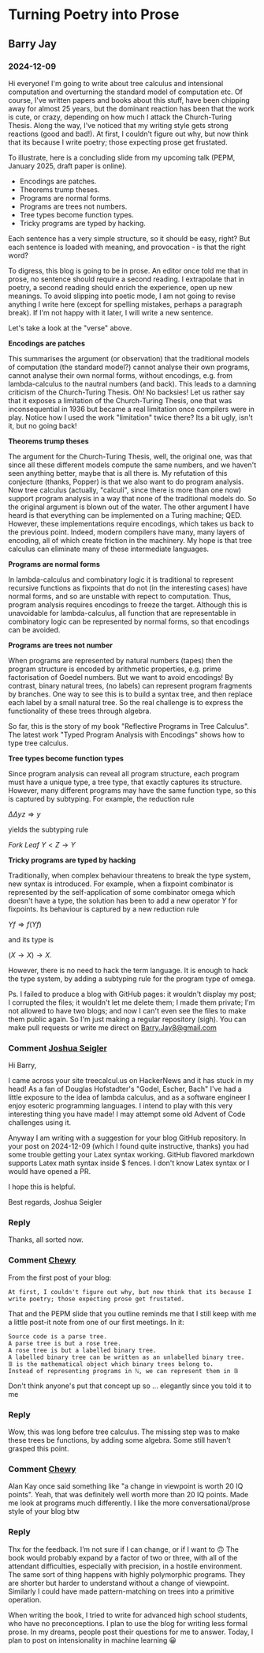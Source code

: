 
# Turning Poetry into Prose
## Barry Jay
### 2024-12-09

Hi everyone! I'm going to write about tree calculus and intensional
computation and overturning the standard model of computation etc. Of
course, I've written papers and books about this stuff, have been
chipping away for almost 25 years, but the dominant reaction has been
that the work is cute, or crazy, depending on how much I attack the
Church-Turing Thesis. Along the way, I've noticed that my writing
style gets strong reactions (good and bad!). At first, I couldn't
figure out why, but now think that its because I write poetry; those
expecting prose get frustated.

To illustrate, here is a concluding slide from my upcoming talk (PEPM,
January 2025, draft paper is online).

- Encodings are patches.
- Theorems trump theses. 
- Programs are normal forms. 
- Programs are trees not numbers. 
- Tree types become function types. 
- Tricky programs are typed by hacking.

Each sentence has a very simple structure, so it should be easy,
right?  But each sentence is loaded with meaning, and provocation - is
that the right word?

To digress, this blog is going to be in prose. An editor once told me
that in prose, no sentence should require a second reading. I
extrapolate that in poetry, a second reading should enrich the
experience, open up new meanings. To avoid slipping into poetic mode,
I am not going to revise anything I write here (except for spelling
mistakes, perhaps a paragraph break). If I'm not happy with it later,
I will write a new sentence.

Let's take a look at the "verse" above.

**Encodings are patches**

This summarises the argument (or observation)
that the traditional models of computation (the standard model?)
cannot analyse their own programs, cannot analyse their own normal
forms, without encodings, e.g. from lambda-calculus to the nautral
numbers (and back). This leads to a damning criticism of the
Church-Turing Thesis. Oh! No backsies! Let us rather say that it
exposes a limitation of the Church-Turing Thesis, one that was
inconsequential in 1936 but became a real limitation once compilers
were in play. Notice how I used the work "limitation" twice there? Its
a bit ugly, isn't it, but no going back!


**Theorems trump theses**

The argument for the Church-Turing Thesis, well, the original one, was
that since all these different models compute the same numbers, and we
haven't seen anything better, maybe that is all there is. My
refutation of this conjecture (thanks, Popper) is that we also want to
do program analysis.  Now tree calculus (actually, "calculi", since
there is more than one now) support program analysis in a way that
none of the traditional models do. So the original argument is blown
out of the water. The other argument I have heard is that everything
can be implemented on a Turing machine; QED. However, these
implementations require encodings, which takes us back to the previous
point. Indeed, modern compilers have many, many layers of encoding,
all of which create friction in the machinery. My hope is that tree
calculus can eliminate many of these intermediate languages.

**Programs are normal forms**

In lambda-calculus and combinatory logic it is traditional to
represent recursive functions as fixpoints that do not (in the
interesting cases) have normal forms, and so are unstable with repect
to computation.  Thus, program analysis requires encodings to freeze
the target.  Although this is unavoidable for lambda-calculus, all
function that are representable in combinatory logic can be
represented by normal forms, so that encodings can be avoided.

**Programs are trees not number**

When programs are represented by natural numbers (tapes) then the
program structure is encoded by arithmetic properties, e.g. prime
factorisation of Goedel numbers. But we want to avoid encodings!  By
contrast, binary natural trees, (no labels) can
represent program fragments by branches. One way to see this is to
build a syntax tree, and then replace each label by a small natural
tree. So the real challenge is to express the functionality of these
trees through algebra.

So far, this is the story of my book "Reflective Programs in Tree
Calculus". The latest work "Typed Program Analysis with Encodings"
shows how to type tree calculus.

**Tree types become function types**

Since program analysis can reveal all program structure, each program
must have a unique type, a tree type, that exactly captures its
structure. However, many different programs may have the same function
type, so this is captured by subtyping. For example, the reduction rule

$\Delta \Delta y z \Longrightarrow y$

yields the subtyping rule

$Fork\ Leaf\ Y   <   Z \rightarrow Y$

**Tricky programs are typed by hacking**

Traditionally, when complex behaviour threatens to break the type
system, new syntax is introduced.  For example, when a fixpoint
combinator is represented by the self-application of some combinator
omega which doesn't have a type, the solution has been to add a new
operator $Y$ for fixpoints. Its behaviour is captured by a new reduction
rule

$Y f \Longrightarrow f (Y f)$

and its type is

$(X \rightarrow X) \rightarrow X$.

However, there is no need to hack the term language. It is enough to
hack the type system, by adding a subtyping rule for the program type
of omega.

Ps. I failed to produce a blog with GitHub pages: it wouldn't display my post; 
I corrupted the files; it wouldn't let me delete them; I made them private; 
I'm not allowed to have two blogs; 
and now I can't even see the files to make them public again. 
So I'm just making a regular repository (sigh). 
You can make pull requests or write me direct on Barry.Jay8@gmail.com

### Comment [Joshua Seigler](joshua@seigler.net) 

Hi Barry,

I came across your site treecalcul.us on HackerNews and it has stuck in my head! As a fan of Douglas Hofstadter's "Godel, Escher, Bach" I've had a little exposure to the idea of lambda calculus, and as a software engineer I enjoy esoteric programming languages. I intend to play with this very interesting thing you have made! I may attempt some old Advent of Code challenges using it.

Anyway I am writing with a suggestion for your blog GitHub repository. In your post on 2024-12-09 (which I found quite  instructive, thanks) you had some trouble getting your Latex syntax working. GitHub flavored markdown supports Latex math syntax inside $ fences. I don't know Latex syntax or I would have opened a PR.

I hope this is helpful.

Best regards,
Joshua Seigler

### Reply

Thanks, all sorted now. 

### Comment [Chewy](bsky.chewxy.com)

From the first post of your blog:

	⁠At first, I couldn't figure out why, but now think that its because I write poetry; those expecting prose get frustated.

That and the PEPM slide that you outline reminds me that I still keep with me a little post-it note from one of our first meetings. In it: 

	⁠Source code is a parse tree. 
	⁠A parse tree is but a rose tree. 
	⁠A rose tree is but a labelled binary tree. 
	⁠A labelled binary tree can be written as an unlabelled binary tree. 
	⁠𝔹 is the mathematical object which binary trees belong to. 
	⁠Instead of representing programs in ℕ, we can represent them in 𝔹

Don't think anyone's put that concept up so ... elegantly since you told it to me

### Reply

Wow, this was long before tree calculus. The missing step was to make these trees be functions, by adding some algebra. Some still haven’t grasped this point.

### Comment [Chewy](bsky.chewxy.com)

Alan Kay once said something like "a change in viewpoint is worth 20 IQ points". Yeah, that was definitely well worth more than 20 IQ points. Made me look at programs much differently. I like the more conversational/prose style of your blog btw

### Reply 

Thx for the feedback. I’m not sure if I can change, or if I want to 🙃 The book would probably  expand by a factor of two or three, with all of the attendant difficulties, especially with precision, in a hostile environment. The same sort of thing happens with highly polymorphic programs. They are shorter but harder to understand without a change of viewpoint. Similarly I could have made pattern-matching on trees into a primitive operation.

When writing the book, I tried to write for advanced high school students, who have no preconceptions. I plan to use the blog for writing less formal prose. In my dreams, people post their questions for me to answer. Today, I plan to post on intensionality in machine learning 😀
